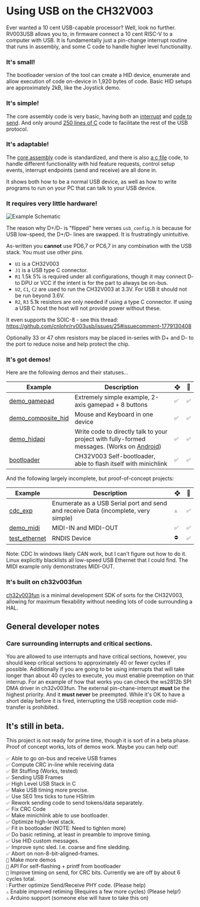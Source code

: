 # Using USB on the CH32V003

Ever wanted a 10 cent USB-capable processor? Well, look no further. RV003USB allows you to, in firmware connect a 10 cent RISC-V to a computer with USB. It is fundamentally just a pin-change interrupt routine that runs in assembly, and some C code to handle higher level functionality.

### It's small!

The bootloader version of the tool can create a HID device, enumerate and allow execution of code on-device in 1,920 bytes of code.  Basic HID setups are approximately 2kB, like the Joystick demo.

### It's simple!

The core assembly code is very basic, having both an [interrupt](https://github.com/cnlohr/rv003usb/blob/master/rv003usb/rv003usb.S#L43) and [code to send](https://github.com/cnlohr/rv003usb/blob/master/rv003usb/rv003usb.S#L547).   And only around [250 lines of C](https://github.com/cnlohr/rv003usb/blob/master/rv003usb/rv003usb.c) code to facilitate the rest of the USB protocol.    

### It's adaptable!

The [core assembly](https://github.com/cnlohr/rv003usb/blob/master/rv003usb/rv003usb.S) code is standardized, and there is also [a c file](https://github.com/cnlohr/rv003usb/blob/master/rv003usb/rv003usb.c) code, to handle different functionality with hid feature requests, control setup events, interrupt endpoints (send and receive) are all done in.

It shows both how to be a normal USB device, as well as how to write programs to run on your PC that can talk to your USB device.

### It requires very little hardware!

![Example Schematic](https://raw.githubusercontent.com/cnlohr/rv003usb/master/doc/schematic.png)

The reason why D+/D- is "flipped" here verses `usb_config.h` is because for USB low-speed, the D+/D- lines are swapped. It is frustratingly unintuitive.

As-written you **cannot** use PD6,7 or PC6,7 in any combination with the USB stack.  You must use other pins.

 * `U1` is a CH32V003
 * `J1` is a USB type C connector.
 * `R1` 1.5k 5% is required under all configurations, though it may connect D- to DPU or VCC if the intent is for the part to always be on-bus.
 * `U2`, `C1`, `C2` are used to run the CH32V003 at 3.3V.  For USB it should not be run beyond 3.6V.
 * `R2`, `R3` 5.1k resistors are only needed if using a type C connector.  If using a USB C host the host will not provide power without these.

It even supports the SOIC-8 - see this thread: https://github.com/cnlohr/rv003usb/issues/25#issuecomment-1779130408

Optionally 33 or 47 ohm resistors may be placed in-series with D+ and D- to the port to reduce noise and help protect the chip.

### It's got demos!

Here are the following demos and their statuses...

| Example      | Description | ❖ | 🐧 |
| ------------ | ----------- | --------------- | ------------- |
| [demo_gamepad](https://github.com/cnlohr/rv003usb/tree/master/demo_gamepad) | Extremely simple example, 2-axis gamepad + 8 buttons | `✅` | `✅` |
| [demo_composite_hid](https://github.com/cnlohr/rv003usb/tree/master/demo_composite_hid) | Mouse and Keyboard in one device | `✅` | `✅` |
| [demo_hidapi](https://github.com/cnlohr/rv003usb/tree/master/demo_hidapi) | Write code to directly talk to your project with fully-formed messages. (Works on [Android](https://github.com/cnlohr/androidusbtest)) | `✅` | `✅` |
| [bootloader](https://github.com/cnlohr/rv003usb/tree/master/bootloader) | CH32V003 Self-bootloader, able to flash itself with minichlink | `✅` | `✅` |

And the following largely incomplete, but proof-of-concept projects:

| Example      | Description | ❖ | 🐧 |
| ------------ | ----------- | --------------- | ------------- |
| [cdc_exp](https://github.com/cnlohr/rv003usb/tree/master/testing/cdc_exp) | Enumerate as a USB Serial port and send and receive Data (incomplete, very simple) | `⚠️` | `✅` | :question: |
| [demo_midi](https://github.com/cnlohr/rv003usb/tree/master/testing/demo_midi) | MIDI-IN and MIDI-OUT | `✅` | `✅` |
| [test_ethernet](https://github.com/cnlohr/rv003usb/tree/master/testing/test_ethernet) | RNDIS Device | `⛔` | `✅` |

Note: CDC In windows likely CAN work, but I can't figure out how to do it.  Linux explicitly blacklists all low-speed USB Ethernet that I could find.  The MIDI example only demonstrates MIDI-OUT.

### It's built on ch32v003fun

[ch32v003fun](https://github.com/cnlohr/ch32v003fun) is a minimal development SDK of sorts for the CH32V003, allowing for maximum flexability without needing lots of code surrounding a HAL.

## General developer notes

### Care surrounding interrupts and critical sections.

You are allowed to use interrupts and have critical sections, however, you should keep critical sections to approximately 40 or fewer cycles if possible.  Additionally if you are going to be using interrupts that will take longer than about 40 cycles to execute, you must enable preemption on that interrup.  For an example of how that works you can check the ws2812b SPI DMA driver in ch32v003fun.  The external pin-chane-interrupt **must** be the highest priority. And it **must never** be preempted.  While it's OK to have a short delay before it is fired, interrupting the USB reception code mid-transfer is prohibited.

## It's still in beta.

This project is not ready for prime time, though it is sort of in a beta phase.  Proof of concept works, lots of demos work.  Maybe you can help out!

`✅` Able to go on-bus and receive USB frames  
`✅` Compute CRC in-line while receiving data  
`✅` Bit Stuffing (Works, tested)  
`✅` Sending USB Frames  
`✅` High Level USB Stack in C  
`✅` Make USB timing more precise.  
`✅` Use SE0 1ms ticks to tune HSItrim  
`✅` Rework sending code to send tokens/data separately.  
`✅` Fix CRC Code  
`✅` Make minichlink able to use bootloader.  
`✅` Optimize high-level stack.  
`✅` Fit in bootloader (NOTE: Need to tighten more)  
`✅` Do basic retiming, at least in preamble to improve timing.  
`✅` Use HID custom messages.  
`✅` Improve sync sled.  I.e. coarse and fine sledding.  
`✅` Abort on non-8-bit-aligned-frames.  
`🔳` Make more demos  
`🔳` API For self-flashing + printf from bootloader  
`🔳` Improve timing on send, for CRC bits.  Currently we are off by about 6 cycles total.  
`❕` Further optimize Send/Receive PHY code. (Please help)  
`⚠️` Enable improved retiming (Requires a few more cycles) (Please help!)  
`⚠️`  Arduino support (someone else will have to take this on)  

